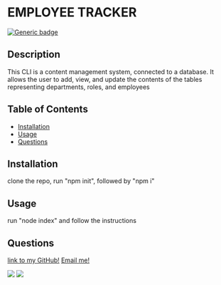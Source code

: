 # EMPLOYEE TRACKER
  [![Generic badge](https://img.shields.io/badge/Licencse-None-<COLOR>.svg)](https://shields.io/)


  ## Description
  This CLI is a content management system, connected to a database. It allows the user to add, view, and update the contents of the tables representing departments, roles, and employees


  ## Table of Contents
  - [Installation](#Installation)
  - [Usage](#Usage)
  - [Questions](#Questions)


  ## Installation
  clone the repo, run "npm init", followed by "npm i"


  ## Usage
  run "node index" and follow the instructions

  ## Questions
  [link to my GitHub!](https://github.com/saharVac)
  [Email me!](mailto:vcsahar@gmail.com)
  


  <img src="https://img.shields.io/badge/node.js%20-%2343853D.svg?&style=for-the-badge&logo=node.js&logoColor=white"/>
  <img src="https://img.shields.io/badge/javascript%20-%23323330.svg?&style=for-the-badge&logo=javascript&logoColor=%23F7DF1E"/>
